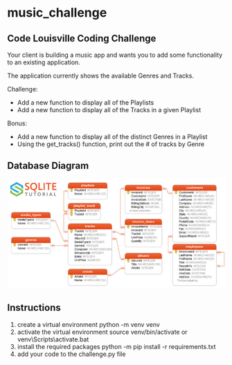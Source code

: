 # music_challenge

## Code Louisville Coding Challenge

Your client is building a music app and wants you to add some functionality to an existing application.

The application currently shows the available Genres and Tracks.

Challenge:
- Add a new function to display all of the Playlists
- Add a new function to display all of the Tracks in a given Playlist

Bonus:
- Add a new function to display all of the distinct Genres in a Playlist
- Using the get_tracks() function, print out the # of tracks by Genre

## Database Diagram

![database diagram](sqlite-sample-database-color.jpg)

## Instructions

1. create a virtual environment python -m venv venv
2. activate the virtual environment source venv/bin/activate or venv\Scripts\activate.bat
3. install the required packages python -m pip install -r requirements.txt
4. add your code to the challenge.py file
